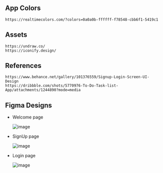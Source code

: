 ## App Colors 
```
https://realtimecolors.com/?colors=0a0a0b-ffffff-f78548-cbb6f1-5419c1
```

## Assets
```
https://undraw.co/
https://iconify.design/
```

## References
```
https://www.behance.net/gallery/101376559/Signup-Login-Screen-UI-Design
https://dribbble.com/shots/5770976-To-Do-Task-list-App/attachments/1244890?mode=media
```

## Figma Designs

* Welcome page

  ![image](https://github.com/AngelGuante/daily_planner-expo-mobil_app/assets/49294128/c61d0e75-d7c7-41cc-9687-14fa8df5151c)

* SignUp page

  ![image](https://github.com/AngelGuante/daily_planner-expo-mobil_app/assets/49294128/2da1e216-1d29-4aff-874a-39a357c7504e)

* Login page
 
  ![image](https://github.com/AngelGuante/daily_planner-expo-mobil_app/assets/49294128/294371e9-8f68-4e47-aa44-4110224b226c)
